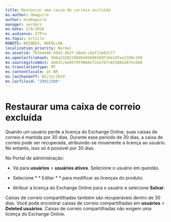 ```yaml
---
title: Restaurar uma caixa de correio excluída
ms.author: dmaguire
author: msdmaguire
manager: serdars
ms.date: 2/8/2018
ms.audience: ITPro
ms.topic: article
ROBOTS: NOINDEX, NOFOLLOW
localization_priority: Normal
ms.assetid: 7b5b4e06-6943-4b2f-b8e4-cdaf13e65c77
ms.openlocfilehash: 9d6a232821884644db08160f18e1dfae2349c349
ms.sourcegitcommit: dd43cc0a9470f98b8ef2a3787c823801d674c666
ms.translationtype: MT
ms.contentlocale: pt-BR
ms.lasthandoff: 02/12/2019
ms.locfileid: "29911508"
---
```

# <a name="restore-a-deleted-mailbox"></a>Restaurar uma caixa de correio excluída

Quando um usuário perde a licença do Exchange Online, suas caixas de correio é mantida por 30 dias. Durante esse período de 30 dias, a caixa de correio pode ser recuperada, atribuindo-se novamente a licença ao usuário. No entanto, isso só é possível por 30 dias.
  
No Portal de administração:
  
- Vá para **usuários** \> **usuários ativos**. Selecione o usuário em questão.
    
- Selecione * * Editar * * para modificar as licenças do produto. 
    
- Atribuir a licença do Exchange Online para o usuário e selecione **Salvar**.
    
Caixas de correio compartilhadas também são recuperáveis dentro de 30 dias. Você pode encontrar caixas de correio compartilhadas em **usuários** \> **Deleted usuários**. Caixas de correio compartilhadas não exigem uma licença do Exchange Online.
  

